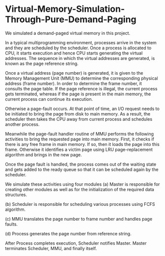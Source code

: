 # Virtual-Memory-Simulation-Through-Pure-Demand-Paging
We simulated a demand-paged virtual memory in this project.

In a typical multiprogramming environment, processes arrive in the system and they are scheduled by the scheduler. Once a process is allocated to CPU, it starts execution and hence CPU starts generating the virtual addresses. The sequence in which the virtual addresses are generated, is known as the page reference string.

Once a virtual address (page number) is generated, it is given to the Memory Management Unit (MMU) to determine the corresponding physical address (frame number). In order to determine the frame number, it consults the page table. If the page reference is illegal, the current process gets terminated, whereas if the page is present in the main memory, the current process can continue its execution.

Otherwise a page-fault occurs. At that point of time, an I/O request needs to be initiated to bring the page from disk to main memory. As a result, the scheduler then takes the CPU away from current process and schedules another process. 

Meanwhile the page-fault handler routine of MMU performs the following activities to bring the requested page into main memory. First, it checks if there is any free frame in main memory. If so, then it loads the page into this frame. Otherwise it identifies a victim page using LRU page-replacement algorithm and brings in the new page. 

Once the page fault is handled, the process comes out of the waiting state and gets added to the ready queue so that it can be scheduled again by the scheduler.

We simulate these activities using four modules
(a) Master is responsible for creating other modules as well as for the initialization of the required data structures.

(b) Scheduler is responsible for scheduling various processes using FCFS algorithm.

(c) MMU translates the page number to frame number and handles page faults.

(d) Process generates the page number from reference string.

After Process completes execution, Scheduler notifies Master. Master terminates Scheduler, MMU, and finally itself.
